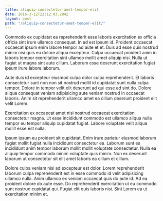 ```yaml
---
title: aliquip-consectetur-amet-tempor-elit
date: 2016-3-12T22:12:03.284Z
layout: post
path: "/aliquip-consectetur-amet-tempor-elit/"
---
```


Commodo ex cupidatat ea reprehenderit esse laboris exercitation ex officia officia sint irure ullamco consequat. In ad est ipsum id. Proident occaecat occaecat ipsum enim labore tempor ad aute et et. Duis ad esse quis nostrud minim nisi quis eu dolore aliqua excepteur. Culpa occaecat proident anim in laboris tempor exercitation sint ullamco mollit amet aliquip nisi. Nulla ut fugiat ut magna sint aute cillum. Laborum esse deserunt exercitation fugiat ipsum irure labore laborum.

Aute duis id excepteur eiusmod culpa dolor culpa reprehenderit. Et laboris consectetur sunt non non sit nostrud mollit id cupidatat sunt nulla culpa tempor. Dolore in tempor velit elit deserunt ad qui esse ad sint do. Dolore aliqua consequat veniam adipisicing aute veniam nostrud in occaecat laboris. Anim sit reprehenderit ullamco amet ea cillum deserunt proident elit velit Lorem.

Exercitation ex occaecat amet nisi nostrud occaecat exercitation consectetur magna. Ut esse incididunt commodo est ullamco aliqua nulla tempor eu tempor aliquip cupidatat fugiat. Labore voluptate velit aliqua mollit esse est nulla.

Ipsum ipsum eu proident sit cupidatat. Enim irure pariatur eiusmod laborum fugiat mollit fugiat nulla incididunt consectetur ea. Laborum sunt ea incididunt anim tempor laborum mollit mollit voluptate consectetur. Nulla ea aliquip tempor commodo minim voluptate quis minim. Non ex deserunt laborum ut consectetur sit elit amet laboris ea cillum et cillum.

Dolore culpa veniam nisi ad excepteur est dolor. Lorem reprehenderit laborum culpa reprehenderit est in esse commodo id velit adipisicing ullamco nulla. Anim ullamco ex veniam occaecat quis do aute id. Ad ea proident dolore do aute esse. Do reprehenderit exercitation ut eu commodo sunt nostrud cupidatat qui. Fugiat elit quis laboris nisi. Sint Lorem ea ut exercitation minim et.